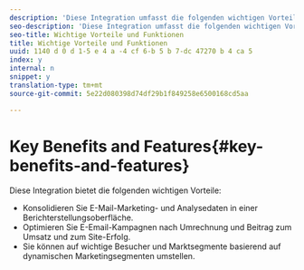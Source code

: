 ```yaml
---
description: 'Diese Integration umfasst die folgenden wichtigen Vorteile. '
seo-description: 'Diese Integration umfasst die folgenden wichtigen Vorteile. '
seo-title: Wichtige Vorteile und Funktionen
title: Wichtige Vorteile und Funktionen
uuid: 1140 d 0 d 1-5 e 4 a -4 cf 6-b 5 b 7-dc 47270 b 4 ca 5
index: y
internal: n
snippet: y
translation-type: tm+mt
source-git-commit: 5e22d080398d74df29b1f849258e6500168cd5aa

---
```



# Key Benefits and Features{#key-benefits-and-features}

Diese Integration bietet die folgenden wichtigen Vorteile:

* Konsolidieren Sie E-Mail-Marketing- und Analysedaten in einer Berichterstellungsoberfläche.
* Optimieren Sie E-Email-Kampagnen nach Umrechnung und Beitrag zum Umsatz und zum Site-Erfolg.
* Sie können auf wichtige Besucher und Marktsegmente basierend auf dynamischen Marketingsegmenten umstellen.

